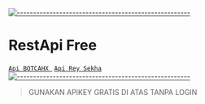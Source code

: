 [![-----------------------------------------------------](https://raw.githubusercontent.com/andreasbm/readme/master/assets/lines/colored.png)](#table-of-contents)
# RestApi Free
[`Api BOTCAHX `](https://api.tiodevhost.my.id)
[`Api Rey Sekha`](https://sekha.me)
[![-----------------------------------------------------](https://raw.githubusercontent.com/andreasbm/readme/master/assets/lines/colored.png)](#table-of-contents)
> GUNAKAN APIKEY GRATIS DI ATAS TANPA LOGIN 

